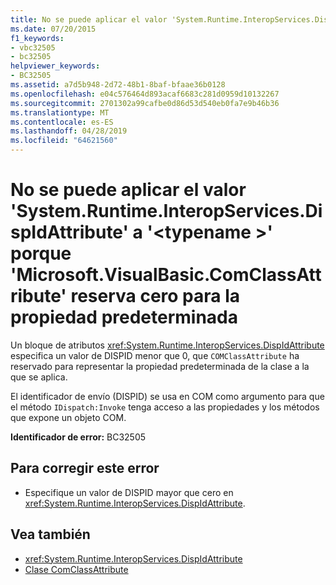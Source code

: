 ```yaml
---
title: No se puede aplicar el valor 'System.Runtime.InteropServices.DispIdAttribute' a '<typename>' porque 'Microsoft.VisualBasic.ComClassAttribute' reserva cero para la propiedad predeterminada
ms.date: 07/20/2015
f1_keywords:
- vbc32505
- bc32505
helpviewer_keywords:
- BC32505
ms.assetid: a7d5b948-2d72-48b1-8baf-bfaae36b0128
ms.openlocfilehash: e04c576464d893acaf6683c281d0959d10132267
ms.sourcegitcommit: 2701302a99cafbe0d86d53d540eb0fa7e9b46b36
ms.translationtype: MT
ms.contentlocale: es-ES
ms.lasthandoff: 04/28/2019
ms.locfileid: "64621560"
---
```

# <a name="systemruntimeinteropservicesdispidattribute-value-cannot-be-applied-to-typename-because-microsoftvisualbasiccomclassattribute-reserves-zero-for-the-default-property"></a>No se puede aplicar el valor 'System.Runtime.InteropServices.DispIdAttribute' a '\<typename >' porque 'Microsoft.VisualBasic.ComClassAttribute' reserva cero para la propiedad predeterminada
Un bloque de atributos <xref:System.Runtime.InteropServices.DispIdAttribute> especifica un valor de DISPID menor que 0, que `COMClassAttribute` ha reservado para representar la propiedad predeterminada de la clase a la que se aplica.  
  
 El identificador de envío (DISPID) se usa en COM como argumento para que el método `IDispatch:Invoke` tenga acceso a las propiedades y los métodos que expone un objeto COM.  
  
 **Identificador de error:** BC32505  
  
## <a name="to-correct-this-error"></a>Para corregir este error  
  
- Especifique un valor de DISPID mayor que cero en <xref:System.Runtime.InteropServices.DispIdAttribute>.  
  
## <a name="see-also"></a>Vea también

- <xref:System.Runtime.InteropServices.DispIdAttribute>
- [Clase ComClassAttribute](xref:Microsoft.VisualBasic.ComClassAttribute)
